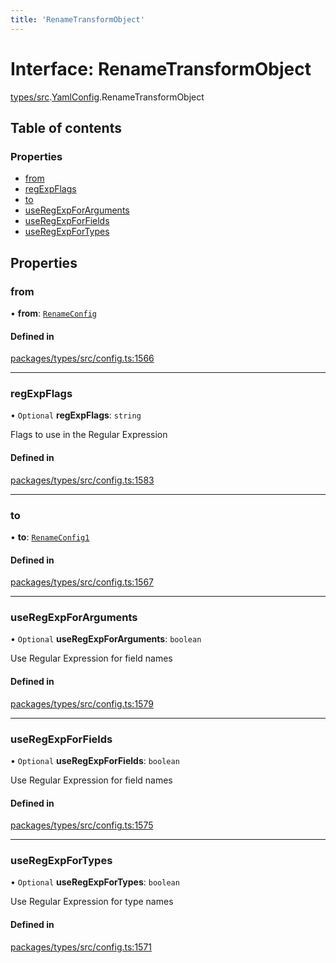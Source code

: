 ```yaml
---
title: 'RenameTransformObject'
---
```


# Interface: RenameTransformObject

[types/src](../modules/types_src).[YamlConfig](../modules/types_src.YamlConfig).RenameTransformObject

## Table of contents

### Properties

- [from](types_src.YamlConfig.RenameTransformObject#from)
- [regExpFlags](types_src.YamlConfig.RenameTransformObject#regexpflags)
- [to](types_src.YamlConfig.RenameTransformObject#to)
- [useRegExpForArguments](types_src.YamlConfig.RenameTransformObject#useregexpforarguments)
- [useRegExpForFields](types_src.YamlConfig.RenameTransformObject#useregexpforfields)
- [useRegExpForTypes](types_src.YamlConfig.RenameTransformObject#useregexpfortypes)

## Properties

### from

• **from**: [`RenameConfig`](types_src.YamlConfig.RenameConfig)

#### Defined in

[packages/types/src/config.ts:1566](https://github.com/Urigo/graphql-mesh/blob/master/packages/types/src/config.ts#L1566)

___

### regExpFlags

• `Optional` **regExpFlags**: `string`

Flags to use in the Regular Expression

#### Defined in

[packages/types/src/config.ts:1583](https://github.com/Urigo/graphql-mesh/blob/master/packages/types/src/config.ts#L1583)

___

### to

• **to**: [`RenameConfig1`](types_src.YamlConfig.RenameConfig1)

#### Defined in

[packages/types/src/config.ts:1567](https://github.com/Urigo/graphql-mesh/blob/master/packages/types/src/config.ts#L1567)

___

### useRegExpForArguments

• `Optional` **useRegExpForArguments**: `boolean`

Use Regular Expression for field names

#### Defined in

[packages/types/src/config.ts:1579](https://github.com/Urigo/graphql-mesh/blob/master/packages/types/src/config.ts#L1579)

___

### useRegExpForFields

• `Optional` **useRegExpForFields**: `boolean`

Use Regular Expression for field names

#### Defined in

[packages/types/src/config.ts:1575](https://github.com/Urigo/graphql-mesh/blob/master/packages/types/src/config.ts#L1575)

___

### useRegExpForTypes

• `Optional` **useRegExpForTypes**: `boolean`

Use Regular Expression for type names

#### Defined in

[packages/types/src/config.ts:1571](https://github.com/Urigo/graphql-mesh/blob/master/packages/types/src/config.ts#L1571)
